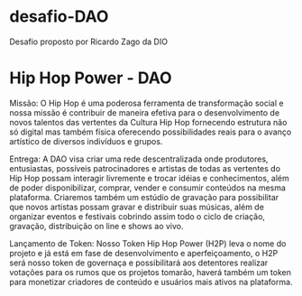 # desafio-DAO
Desafio proposto por Ricardo Zago da DIO

# Hip Hop Power - DAO

Missão: O Hip Hop é uma poderosa ferramenta de transformação social e nossa missão é contribuir de maneira efetiva para o desenvolvimento de novos talentos das vertentes da Cultura Hip Hop fornecendo estrutura não só digital mas também física oferecendo possibilidades reais para o avanço artístico de diversos indivíduos e grupos.

Entrega: A DAO visa criar uma rede descentralizada onde produtores, entusiastas, possíveis patrocinadores e artistas de todas as vertentes do Hip Hop possam interagir livremente e trocar idéias e conhecimentos, além de poder disponibilizar, comprar, vender e consumir conteúdos na mesma plataforma. Criaremos também um estúdio de gravação para possibilitar que novos artistas possam gravar e distribuir suas músicas, além de organizar eventos e festivais cobrindo assim todo o ciclo de criação, gravação, distribuição on line e shows ao vivo.

Lançamento de Token: Nosso Token Hip Hop Power (H2P) leva o nome do projeto e já está em fase de desenvolvimento e aperfeiçoamento, o H2P será nosso token de governaça e possibilitará aos detentores realizar votações para os rumos que os projetos tomarão, haverá também um token para monetizar criadores de conteúdo e usuários mais ativos na plataforma.
